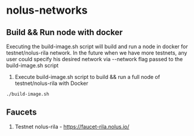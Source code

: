 # nolus-networks

## Build && Run node with docker

Executing the build-image.sh script will build and run a node in docker for testnet/nolus-rila network.
In the future when we have more testnets, any user could specify his desired network via --network flag passed to the build-image.sh script

1. Execute build-image.sh script to build && run a full node of testnet/nolus-rila with Docker

```./build-image.sh```

## Faucets

1. Testnet nolus-rila - https://faucet-rila.nolus.io/ 
